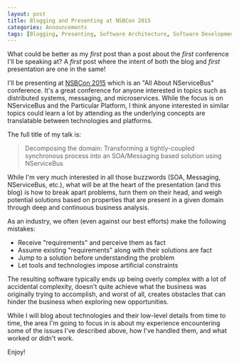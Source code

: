```yaml
---
layout: post
title: Blogging and Presenting at NSBCon 2015
categories: Announcements
tags: [Blogging, Presenting, Software Architecture, Software Development]
---
```


What could be better as my *first* post than a post about the *first* conference I'll be speaking at?  A *first* post where the intent of both the blog and *first* presentation are one in the same!

I'll be presenting at [NSBCon 2015](http://particular.net/nsbcon2015) which is an "All About NServiceBus" conference.  It's a great conference for anyone interested in topics such as distributed systems, messaging, and microservices.  While the focus is on NServiceBus and the Particular Platform, I think anyone interested in similar topics could learn a lot by attending as the underlying concepts are translatable between technologies and platforms.

The full title of my talk is: 

>Decomposing the domain:  Transforming a tightly-coupled synchronous process into an SOA/Messaging based solution using NServiceBus  

While I'm very much interested in all those buzzwords (SOA, Messaging, NServiceBus, etc.), what will be at the heart of the presentation (and this blog) is how to break apart problems, turn them on their head, and weigh potential solutions based on properties that are present in a given domain through deep and continuous business analysis.

As an industry, we often (even against our best efforts) make the following mistakes:

- Receive "requirements" and perceive them as fact
- Assume existing "requirements" along with their solutions are fact
- Jump to a solution before understanding the problem
- Let tools and technologies impose artificial constraints
	
The resulting software typically ends up being overly complex with a lot of accidental complexity, doesn't quite achieve what the business was originally trying to accomplish, and worst of all, creates obstacles that can hinder the business when exploring new opportunities.  

While I will blog about technologies and their low-level details from time to time, the area I'm going to focus in is about my experience encountering some of the issues I've described above, how I've handled them, and what worked or didn't work.

Enjoy!